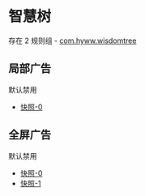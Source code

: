 # 智慧树

存在 2 规则组 - [com.hyww.wisdomtree](/src/apps/com.hyww.wisdomtree.ts)

## 局部广告

默认禁用

- [快照-0](https://i.gkd.li/import/13852023)

## 全屏广告

默认禁用

- [快照-0](https://i.gkd.li/import/13799876)
- [快照-1](https://i.gkd.li/import/13852024)
